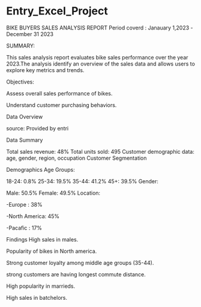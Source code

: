# Entry_Excel_Project

BIKE BUYERS SALES ANALYSIS REPORT Period coverd : Janauary 1,2023 -December 31 2023

SUMMARY:

This sales analysis report evaluates bike sales performance over the year 2023.The analysis identify an overview of the sales data and allows users to explore key metrics and trends.

Objectives:

Assess overall sales performance of bikes.

Understand customer purchasing behaviors.

Data Overview

source: Provided by entri

Data Summary

Total sales revenue: 48% Total units sold: 495 Customer demographic data: age, gender, region, occupation Customer Segmentation

Demographics Age Groups:

18-24: 0.8% 25-34: 19.5% 35-44: 41.2% 45+: 39.5% Gender:

Male: 50.5% Female: 49.5% Location:

-Europe : 38%

-North America: 45%

-Pacafic : 17%

Findings High sales in males.

Popularity of bikes in North america.

Strong customer loyalty among middle age groups (35-44).

strong customers are having longest commute distance.

High popularity in marrieds.

High sales in batchelors.
